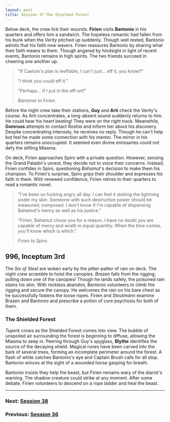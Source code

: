 ```yaml
---
layout: post
title: Session 37 The Shielded Forest
---
```


Below deck, the crew lick their wounds. **Firien** visits **Bantonio** in his quarters and offers him a sandwich. The hopeless romantic had fallen from his bunk when the *Verity* pitched up suddenly. Though well rested, Bantonio admits that his faith now wavers. Firien reassures Bantonio by sharing what their faith means to them. Though angered by hindsight in light of recent events, Bantonio remains in high spirits. The two friends succeed in cheering one another up.

> "If Caelum's plan is ineffable, I can't just... eff it, you know?"
>
> "I think you could eff it."
>
> "Perhaps... if I put in the eff-ort!"
>
> *Bantonio to Firien.*

Before the night crew take their stations, **Guy** and **Arti** check the Verity's course. As Arti concentrates, a long-absent sound suddenly returns to him. He could hear his heart beating! They were on the right track. Meanwhile, **Gomruss** attempts to contact *Roshia* and inform her about his discovery. Despite concentrating intensely, he receives no reply. Though he can't help but feel he made some connection with his mentor. The mirror in his quarters remains unoccupied. It seemed even divine emissaries could not defy the stifling Miasma.

On deck, Firien approaches Spiro with a private question. However, sensing the Grand Paladin's unrest, they decide not to voice their concerns. Instead, Firien confides in Spiro, questioning *Bahamut*'s decision to make them his champion. To Firien's surprise, Spiro grips their shoulder and expresses his faith in them. With renewed confidence, Firien retires to their quarters to read a romantic novel.

> "I've been so fucking angry all day. I can feel it stoking the lightning under my skin. Someone with such destructive power should be measured; composed. I don't know if I'm capable of dispensing Bahamut's mercy as well as his justice."
>
> "Firien, Bahamut chose you for a reason. I have no doubt you are capable of mercy and wrath in equal quantity. When the time comes, you'll know which is which."
>
> *Firien to Spiro.*

## **996, Inceptum 3rd**

The *Six of Steel* are woken early by the pitter-patter of rain on deck. The night crew scramble to hoist the canopies. *Brazen* falls from the rigging, pulling down one of the canopies! Though he lands safely, the poisoned rain stains his skin. With reckless abandon, Bantonio volunteers to climb the rigging and secure the canopy. He welcomes the rain on his bare chest as he successfully fastens the loose ropes. Firien and *Stoutmann* examine Brazen and Bantonio and prescribe a potion of cure psychosis for both of them.

### The Shielded Forest

*Tuperk* crows as the Shielded Forest comes into view. The bubble of unspoiled air surrounding the forest is beginning to diffuse, allowing the Miasma to seep in. Peering through Guy's spyglass, **Blythe** identifies the source of the decaying shield. Magical runes have been carved into the bark of several trees, forming an incomplete perimeter around the forest. A flash of white catches Bantonio's eye and Captain Brush calls for all stop. Bantonio winces at the sight of a wounded horse gasping for breath.

Bantonio insists they help the beast, but Firien remains wary of the diarist's warning. The shadow creature could strike at any moment. After some debate, Firien volunteers to descend on a rope ladder and heal the beast.

---

### **Next: [Session 38](session-38)**
### **Previous: [Session 36](session-36)**
